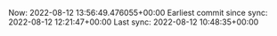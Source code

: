 Now: 2022-08-12 13:56:49.476055+00:00 Earliest commit since sync: 2022-08-12 12:21:47+00:00 Last sync: 2022-08-12 10:48:35+00:00
